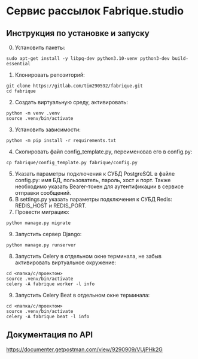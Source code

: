 # Сервис рассылок Fabrique.studio

## Инструкция по установке и запуску

0) Установить пакеты:
```
sudo apt-get install -y libpq-dev python3.10-venv python3-dev build-essential
```
1) Клонировать репозиторий:
```
git clone https://gitlab.com/tim290592/fabrique.git
cd fabrique
```
2) Создать виртуальную среду, активировать:
```
python -m venv .venv
source .venv/bin/activate
```
3) Установить зависимости:
```
python -m pip install -r requirements.txt
```
4) Скопировать файл config_template.py, переименовав его в config.py:
```
cp fabrique/config_template.py fabrique/config.py
```
5) Указать параметры подключения к СУБД PostgreSQL в файле config.py: имя БД, пользователь, пароль, хост и порт. Также необходимо указать Bearer-токен для аутентификации в сервисе отправки сообщений.
6) В settings.py указать параметры подключения к СУБД Redis: REDIS_HOST и REDIS_PORT.
7) Провести миграцию:
```
python manage.py migrate
```
9) Запустить сервер Django:
```
python manage.py runserver
```
8) Запустить Celery в отдельном окне терминала, не забыв активировать виртуальное окружение:
```
cd <папка/с/проектом>
source .venv/bin/activate
celery -A fabrique worker -l info
```
9) Запустить Celery Beat в отдельном окне терминала:
```
cd <папка/с/проектом>
source .venv/bin/activate
celery -A fabrique beat -l info
```
## Документация по API

https://documenter.getpostman.com/view/9290909/VUjPHk2G
